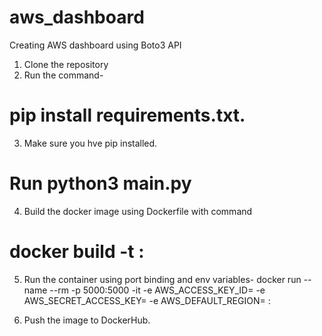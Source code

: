 # aws_dashboard
Creating AWS dashboard using Boto3 API
1. Clone the repository
2. Run the command- 
# pip install requirements.txt. 
3. Make sure you hve pip installed.
# Run python3 main.py
4. Build the docker image using Dockerfile with command
# docker build -t <image>:<tag>
5. Run the container using port binding and env variables-
  docker run --name <container> --rm -p 5000:5000 -it 
  -e AWS_ACCESS_KEY_ID=<key> 
  -e AWS_SECRET_ACCESS_KEY=<secret> 
  -e AWS_DEFAULT_REGION=<region>
  <image>:<tag>
    
6. Push the image to DockerHub.

